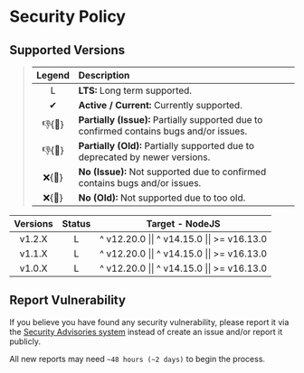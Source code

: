 # Security Policy

## Supported Versions

> | **Legend** | **Description** |
> |:-:|:--|
> | L | **LTS:** Long term supported. |
> | ✔ | **Active / Current:** Currently supported. |
> | 👎{🐛} | **Partially (Issue):** Partially supported due to confirmed contains bugs and/or issues. |
> | 👎{🧓} | **Partially (Old):** Partially supported due to deprecated by newer versions. |
> | ❌{🐛} | **No (Issue):** Not supported due to confirmed contains bugs and/or issues. |
> | ❌{🧓} | **No (Old):** Not supported due to too old. |

| **Versions** | **Status** | **Target - NodeJS** |
|:-:|:-:|:-:|
| v1.2.X | L | ^ v12.20.0 \|\| ^ v14.15.0 \|\| >= v16.13.0 |
| v1.1.X | L | ^ v12.20.0 \|\| ^ v14.15.0 \|\| >= v16.13.0 |
| v1.0.X | L | ^ v12.20.0 \|\| ^ v14.15.0 \|\| >= v16.13.0 |

## Report Vulnerability

If you believe you have found any security vulnerability, please report it via the [Security Advisories system](https://github.com/hugoalh-studio/string-overflow-nodejs/security/advisories/new) instead of create an issue and/or report it publicly.

All new reports may need `~48 hours (~2 days)` to begin the process.
